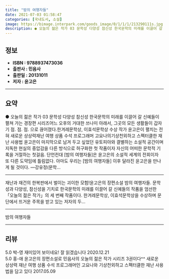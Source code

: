 ```yaml
---
title: "밤의 여행자들"
date: 2021-07-03 01:58:47
categories: [국내도서, 소설]
image: https://bimage.interpark.com/goods_image/0/1/1/1/213290111s.jpg
description: ● 오늘의 젊은 작가 03 문학성 다양성 참신성 한국문학의 미래를 이끌어 갈 신예들이 펼쳐 가는 경장편 시리즈어느 오후의 거대한 쓰나미 아래서, 그곳의 모든 생활들이 갑자기 점. 점. 점. 으로 끊어졌다.한겨레문학상, 이효석문학상 수상 작가 윤고은이 펼치는 전혀 새로운 상상력재난 여
---
```


## **정보**

- **ISBN : 9788937473036**
- **출판사 : 민음사**
- **출판일 : 20131011**
- **저자 : 윤고은**

------



## **요약**

●  오늘의 젊은 작가 03  문학성 다양성 참신성 한국문학의 미래를 이끌어 갈 신예들이 펼쳐 가는 경장편 시리즈어느 오후의 거대한 쓰나미 아래서, 그곳의 모든 생활들이 갑자기 점. 점. 점. 으로 끊어졌다.한겨레문학상, 이효석문학상 수상 작가 윤고은이 펼치는 전혀 새로운 상상력재난 여행 상품 수석 프로그래머 고요나의기상천외하고 스펙터클한 재난 사용법  윤고은이 마지막으로 남겨 두고 싶었던 유토피아와 결별하는 소설적 공간이며 지독한 현실의 중압감을 다른 방식으로 허구화한 첫 작품이자 자신의 어떠한 문학적 기록을 거절하는 첫걸음. 단언컨대 [밤의 여행자들]은 윤고은의 소설적 세계의 전회이자 또 다른 도약임에 틀림없다. 아마도 우리는 [밤의 여행자들] 이후 달라진 윤고은을 만나게 될 것이다. ―강유정(문학...

------

재난과 재건의 한복판에서 벌이는 괴이한 모험!윤고은의 장편소설 밤의 여행자들. 문학성과 다양성, 참신성을 기치로 한국문학의 미래를 이끌어 갈 신예들의 작품을 엄선한 「오늘의 젊은 작가」의 세 번째 작품이다. 한겨레문학상, 이효석문학상을 수상하며 문단에서 뜨거운 주목을 받고 있는 저자의 두... 

------


밤의 여행자들 

------


## **리뷰** 

5.0 박-영 재미있어 보이네요! 잘 읽겠습니다 2020.12.21 <br/>5.0 홍-애  윤고은의 장편소설로 민음사의 오늘의 젊은 작가 시리즈 3권이다^^ 새로운 상상력 재난 여행 상품 수석 프로그래머인 고요나와 기상천외하고 스펙터클한 재난 사용법을 담고 있다   2017.05.09 <br/>